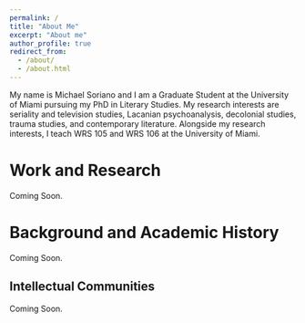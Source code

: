 ```yaml
---
permalink: /
title: "About Me"
excerpt: "About me"
author_profile: true
redirect_from: 
  - /about/
  - /about.html
---
```


My name is Michael Soriano and I am a Graduate Student at the University of Miami pursuing my PhD in Literary Studies. My research interests are seriality and television studies, Lacanian psychoanalysis, decolonial studies, trauma studies, and contemporary literature. Alongside my research interests, I teach WRS 105 and WRS 106 at the University of Miami. 

Work and Research
======
Coming Soon.

Background and Academic History
======
Coming Soon.

Intellectual Communities
------
Coming Soon.
